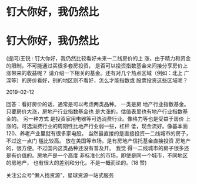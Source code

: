 # 钉大你好，我仍然比

# 钉大你好，我仍然比

(提问)王锐 : 钉大你好，我仍然比较看好未来一二线房价的上 涨，由于精力和资金的限制，不可能通过买很多套房投资， 是否可以投资指数基金来间接分享房价上涨带来的收益呢？ 请介绍一下相关的基金。还有对几个热点区域（例如：北上 广深等）的房价看好，别的地区则不看好，怎么才能指数或 股票投资这些区域呢？

2019-02-12

回答：看好房价的话，通常是可以考虑两类品种。 一类是房 地产行业指数基金。只要房价大涨，房地产行业指数基金也 是大涨的。估值表里也有地产行业指数基金的。 另一种方式 是投资家用电器等可选消费行业。像格力等也是受益于房价 上涨的。可选消费行业的周期性比地产行业弱一些，杠杆 低，现金流好。像基本面 120、养老产业里就有很多家电股。 当然最直接的是直接投资一二线城市的房子，不过这一点门 槛比较高。 放在美国等市场，是有房地产信托基金直接投资 房地产的，很方便。不过国内这类品种还没有普及开。 我觉 得一二线城市的房子很多还是有价值的。房地产是一个高度 非标准化的市场，即使是同一个城市，不同地区的房地产， 也有很大的差别和分化。不是一概而论的。(18 赞)

关注公众号"懒人找资源"，星球资源一站式服务